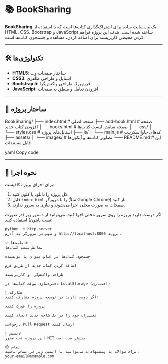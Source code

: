 # 📚 BookSharing

**BookSharing** یک وب‌سایت ساده برای اشتراک‌گذاری کتاب‌ها است که با استفاده از HTML، CSS، Bootstrap و JavaScript ساخته شده است. هدف این پروژه فراهم کردن محیطی کاربرپسند برای اضافه کردن، مشاهده و جستجوی کتاب‌ها است.

---

## 🛠 تکنولوژی‌ها

- **HTML5**: ساختار صفحات وب  
- **CSS3**: استایل و طراحی ظاهری  
- **Bootstrap 5**: فریم‌ورک طراحی واکنش‌گرا  
- **JavaScript**: افزودن تعامل و منطق به صفحات  

---

## 📁 ساختار پروژه

BookSharing/
├── index.html # صفحه اصلی
├── add-book.html # صفحه افزودن کتاب جدید
├── books.html # صفحه نمایش لیست کتاب‌ها
├── css/
│ └── styles.css # استایل‌های پروژه
├── js/
│ └── main.js # کدهای جاوااسکریپت
├── assets/
│ └── images/ # تصاویر کتاب‌ها و آیکون‌ها
└── README.md # این فایل مستندات

yaml
Copy code

---

## 🚀 نحوه اجرا

برای اجرای پروژه کافیست:

1. کل پروژه را دانلود یا کلون کنید.  
2. فایل `index.html` را با مرورگر (مثلاً Google Chrome) باز کنید.  
3. صفحات به صورت محلی اجرا می‌شوند و نیازی به سرور ندارند.

اگر دوست دارید پروژه را روی سرور محلی اجرا کنید، می‌توانید از دستور زیر (در صورت نصب پایتون) استفاده کنید:

```bash
python -m http.server
و سپس در مرورگر به آدرس http://localhost:8000 بروید.

✨ قابلیت‌ها
نمایش لیست کتاب‌ها

جستجوی کتاب‌ها بر اساس عنوان یا نویسنده

اضافه کردن کتاب جدید از طریق فرم

طراحی واکنش‌گرا و کاربرپسند

ذخیره‌سازی موقت کتاب‌ها در LocalStorage (اختیاری)

🧩 مشارکت
اگر دوست دارید در توسعه پروژه مشارکت کنید:

پروژه را فورک کنید

تغییرات خود را در یک شاخه جدید ایجاد کنید

درخواست Pull Request ارسال کنید

📄 لایسنس
این پروژه تحت مجوز MIT منتشر شده است.

📫 تماس
برای سوالات یا پیشنهادات می‌توانید با ایمیل زیر در تماس باشید:
your-email@example.com